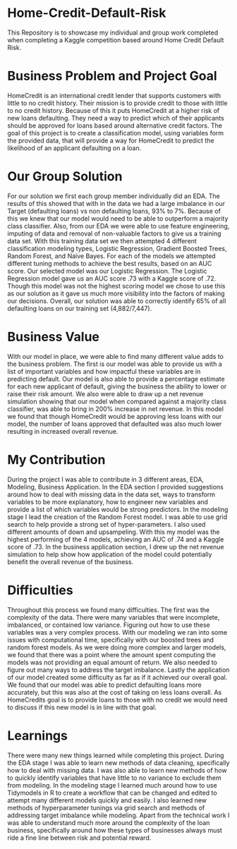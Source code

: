 # Home-Credit-Default-Risk
This Repository is to showcase my individual and group work completed when completing a Kaggle competition based around Home Credit Default Risk. 

# Business Problem and Project Goal
HomeCredit is an international credit lender that supports customers with little to no credit history. Their mission is to provide credit to those with little to no credit history. Because of this it puts HomeCredit at a higher risk of new loans defaulting. They need a way to predict which of their applicants should be approved for loans based around alternative credit factors. The goal of this project is to create a classification model, using variables form the provided data, that will provide a way for HomeCredit to predict the likelihood of an applicant defaulting on a loan. 

# Our Group Solution
For our solution we first each group member individually did an EDA. The results of this showed that with in the data we had a large imbalance in our Target (defaulting loans) vs non defaulting loans, 93% to 7%. Because of this we knew that our model would need to be able to outperform a majority class classifier. Also, from our EDA we were able to use feature engineering, imputing of data and removal of non-valuable factors to give us a training data set. 
With this training data set we then attempted 4 different classification modeling types, Logistic Regression, Gradient Boosted Trees, Random Forest, and Naïve Bayes. For each of the models we attempted different tuning methods to achieve the best results, based on an AUC score. Our selected model was our Logistic Regression. The Logistic Regression model gave us an AUC score .73 with a Kaggle score of .72. Though this model was not the highest scoring model we chose to use this as our solution as it gave us much more visibility into the factors of making our decisions. Overall, our solution was able to correctly identify 65% of all defaulting loans on our training set (4,882/7,447).

# Business Value
With our model in place, we were able to find many different value adds to the business problem. The first is our model was able to provide us with a list of important variables and how impactful these variables are in predicting default.  Our model is also able to provide a percentage estimate for each new applicant of default, giving the business the ability to lower or raise their risk amount. We also were able to draw up a net revenue simulation showing that our model when compared against a majority class classifier, was able to bring in 200% increase in net revenue. In this model we found that though HomeCredit would be approving less loans with our model, the number of loans approved that defaulted was also much lower resulting in increased overall revenue. 

# My Contribution
During the project I was able to contribute in 3 different areas, EDA, Modeling, Business Application. In the EDA section I provided suggestions around how to deal with missing data in the data set, ways to transform variables to be more explanatory, how to engineer new variables and provide a list of which variables would be strong predictors. In the modeling stage I lead the creation of the Random Forest model. I was able to use grid search to help provide a strong set of hyper-parameters. I also used different amounts of down and upsampeling. With this my model was the highest performing of the 4 models, achieving an AUC of .74 and a Kaggle score of .73. In the business application section, I drew up the net revenue simulation to help show how application of the model could potentially benefit the overall revenue of the business. 

# Difficulties
Throughout this process we found many difficulties. The first was the complexity of the data. There were many variables that were incomplete, imbalanced, or contained low variance. Figuring out how to use these variables was a very complex process. With our modeling we ran into some issues with computational time, specifically with our boosted trees and random forest models. As we were doing more complex and larger models, we found that there was a point where the amount spent computing the models was not providing an equal amount of return. We also needed to figure out many ways to address the target imbalance. Lastly the application of our model created some difficulty as far as if it achieved our overall goal. We found that our model was able to predict defaulting loans more accurately, but this was also at the cost of taking on less loans overall. As HomeCredits goal is to provide loans to those with no credit we would need to discuss if this new model is in line with that goal.

# Learnings
There were many new things learned while completing this project. During the EDA stage I was able to learn new methods of data cleaning, specifically how to deal with missing data. I was also able to learn new methods of how to quickly identify variables that have little to no variance to exclude them from modeling. In the modeling stage I learned much around how to use Tidymodels in R to create a workflow that can be changed and edited to attempt many different models quickly and easily. I also learned new methods of hyperparameter tunings via grid search and methods of addressing target imbalance while modeling. Apart from the technical work I was able to understand much more around the complexity of the loan business, specifically around how these types of businesses always must ride a fine line between risk and potential reward. 
